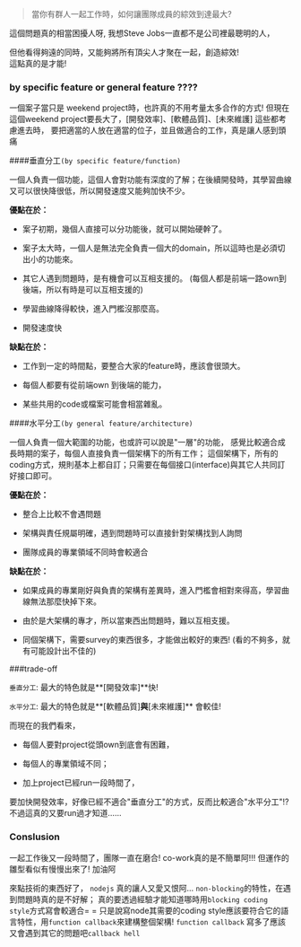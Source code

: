 
> 當你有群人一起工作時，如何讓團隊成員的綜效到達最大?



這個問題真的相當困擾人呀, 我想Steve Jobs一直都不是公司裡最聰明的人，

但他看得夠遠的同時，又能夠將所有頂尖人才聚在一起，創造綜效!  
這點真的是才能!

### by specific feature or general feature ????
一個案子當只是 weekend project時，也許真的不用考量太多合作的方式!
但現在這個weekend project要長大了，[開發效率]、[軟體品質]、[未來維護] 這些都考慮進去時，
要把適當的人放在適當的位子，並且做適合的工作，真是讓人感到頭痛


####垂直分工`(by specific feature/function)` 

一個人負責一個功能，這個人會對功能有深度的了解；在後續開發時，其學習曲線又可以很快降很低，所以開發速度又能夠加快不少。


**優點在於：**

* 案子初期，幾個人直接可以分功能後，就可以開始硬幹了。

* 案子太大時，一個人是無法完全負責一個大的domain，所以這時也是必須切出小的功能來。

* 其它人遇到問題時，是有機會可以互相支援的。 (每個人都是前端一路own到後端，所以有時是可以互相支援的)

* 學習曲線降得較快，進入門檻沒那麼高。

* 開發速度快

**缺點在於：**

* 工作到一定的時間點，要整合大家的feature時，應該會很頭大。

* 每個人都要有從前端own 到後端的能力，

* 某些共用的code或檔案可能會相當雜亂。




####水平分工`(by general feature/architecture)` 

一個人負責一個大範圍的功能，也或許可以說是"一層"的功能，
感覺比較適合成長時期的案子，每個人直接負責一個架構下的所有工作；
這個架構下，所有的coding方式，規則基本上都自訂；只需要在每個接口(interface)與其它人共同訂好接口即可。

**優點在於：**

* 整合上比較不會遇問題

* 架構與責任規屬明確，遇到問題時可以直接針對架構找到人詢問

* 團隊成員的專業領域不同時會較適合

**缺點在於：**

* 如果成員的專業剛好與負責的架構有差異時，進入門檻會相對來得高，學習曲線無法那麼快掉下來。

* 由於是大架構的專才，所以當東西出問題時，難以互相支援。 

* 同個架構下，需要survey的東西很多，才能做出較好的東西! (看的不夠多，就有可能設計出不佳的)


###trade-off

`垂直分工`: 最大的特色就是**[開發效率]**快!

`水平分工`: 最大的特色就是**[軟體品質]**與**[未來維護]** 會較佳!


而現在的我們看來，

* 每個人要對project從頭own到底會有困難，

* 每個人的專業領域不同；

* 加上project已經run一段時間了，

要加快開發效率，好像已經不適合"垂直分工"的方式，反而比較適合"水平分工"!?
不過這真的又要run過才知道……


### Conslusion

一起工作後又一段時間了，團隊一直在磨合!  co-work真的是不簡單阿!!! 
但運作的雛型看似有慢慢出來了! 加油阿




來點技術的東西好了，
`nodejs` 真的讓人又愛又恨阿…
`non-blocking`的特性，在遇到問題時真的是不好解；
真的要透過經驗才能知道哪時用`blocking coding style`方式寫會較適合= =
只是說寫node其需要的coding style應該要符合它的語言特性，用`function callback`來建構整個架構!
`function callback` 寫多了應該又會遇到其它的問題吧`callback hell`

